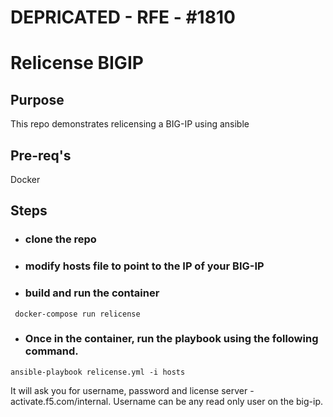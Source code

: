 
# DEPRICATED - RFE - #1810


# Relicense BIGIP

## Purpose

This repo demonstrates relicensing a BIG-IP using ansible

## Pre-req's

Docker

## Steps

* ### clone the repo

* ### modify hosts file to point to the IP of your BIG-IP

* ### build and run the container

``` docker-compose run relicense```

* ### Once in the container, run the playbook using the following command.

``` ansible-playbook relicense.yml -i hosts ```

It will ask you for username, password and license server -activate.f5.com/internal. Username can be any read only user on the big-ip. 
